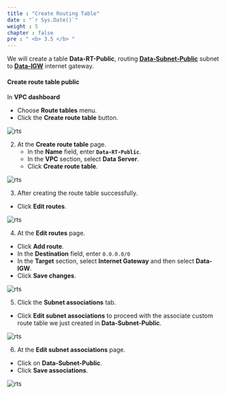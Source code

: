 ```yaml
---
title : "Create Routing Table"
date : "`r Sys.Date()`"
weight : 5
chapter : false
pre : " <b> 3.5 </b> "
---
```



We will create a table **Data-RT-Public**, routing **[Data-Subnet-Public](/3-DataServer/3.2-createsubnet)** subnet to **[Data-IGW](/3-DataServer/3.4-createigw)** internet gateway.

#### Create route table public

In **VPC dashboard**
  + Choose **Route tables** menu.
  + Click the **Create route table** button.

![rts](/aws-fcj/ws1/images/2.cloudserver/rt-01.png)

2. At the **Create route table** page.
    + In the **Name** field, enter **`Data-RT-Public`**.
    + In the **VPC** section, select **Data Server**.
    + Click **Create route table**.

![rts](/aws-fcj/ws1/images/3.dataserver/rts-01.png)

3. After creating the route table successfully.
  + Click **Edit routes**.

![rts](/aws-fcj/ws1/images/3.dataserver/rts-02.png)


4. At the **Edit routes** page.
  + Click **Add route**.
  + In the **Destination** field, enter `0.0.0.0/0`
  + In the **Target** section, select **Internet Gateway** and then select **Data-IGW**.
  + Click **Save changes**.

![rts](/aws-fcj/ws1/images/3.dataserver/rts-03.png)

5. Click the **Subnet associations** tab.
  + Click **Edit subnet associations** to proceed with the associate custom route table we just created in **Data-Subnet-Public**.

![rts](/aws-fcj/ws1/images/3.dataserver/rts-04.png)

6. At the **Edit subnet associations** page.
  + Click on **Data-Subnet-Public**.
  + Click **Save associations**.

![rts](/aws-fcj/ws1/images/3.dataserver/rts-05.png)
